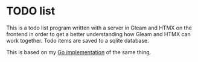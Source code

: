 # TODO list

This is a todo list program written with a server in Gleam and HTMX on the
frontend in order to get a better understanding how Gleam and HTMX can work
together. Todo items are saved to a sqlite database.

This is based on my [Go implementation](https://github.com/devries/todo) of
the same thing.
